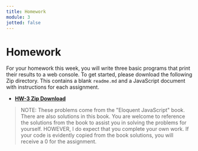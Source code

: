 ```yaml
---
title: Homework
module: 3
jotted: false
---
```


# Homework

For your homework this week, you will write three basic programs that print their results to a web console. To get started, please download the following Zip directory. This contains a blank `readme.md` and a JavaScript document with instructions for each assignment.

- [**HW-3 Zip Download**](https://github.com/Montana-Media-Arts/441-WebTech/raw/master/HW_Examples/HW-3/HW-3.zip)

> NOTE: These problems come from the "Eloquent JavaScript" book. There are also solutions in this book. You are welcome to reference the solutions from the book to assist you in solving the problems for yourself. HOWEVER, I do expect that you complete your own work. If your code is evidently copied from the book solutions, you will receive a 0 for the assignment.
